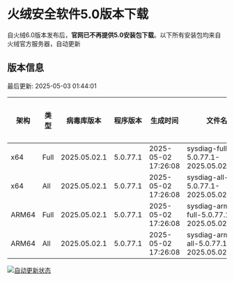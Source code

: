 # 火绒安全软件5.0版本下载 

自火绒6.0版本发布后，**官网已不再提供5.0安装包下载**。以下所有安装包均来自火绒官方服务器，自动更新

<!-- TABLE_START -->

## 版本信息

最后更新: 2025-05-03 01:44:01

| 架构    | 类型   | 病毒库版本 | 程序版本  | 生成时间 | 文件名 | 大小 | 下载链接    |
|---------|-------|------------|----------|----------|--------|------|----------|
| x64     | Full | 2025.05.02.1 | 5.0.77.1 | 2025-05-02 17:26:08 | sysdiag-full-5.0.77.1-2025.05.02.1.exe | 28.3M | [下载](https://down-tencent.huorong.cn/sysdiag-full-5.0.77.1-2025.05.02.1.exe) |
| x64     | All  | 2025.05.02.1 | 5.0.77.1 | 2025-05-02 17:26:08 | sysdiag-all-5.0.77.1-2025.05.02.1.exe | 28.3M | [下载](https://down-tencent.huorong.cn/sysdiag-all-5.0.77.1-2025.05.02.1.exe) |
| ARM64   | Full | 2025.05.02.1 | 5.0.77.1 | 2025-05-02 17:26:08 | sysdiag-arm64-full-5.0.77.1-2025.05.02.1.exe | 28.01M | [下载](https://down-tencent.huorong.cn/sysdiag-arm64-full-5.0.77.1-2025.05.02.1.exe) |
| ARM64   | All  | 2025.05.02.1 | 5.0.77.1 | 2025-05-02 17:26:08 | sysdiag-arm64-all-5.0.77.1-2025.05.02.1.exe | 28.01M | [下载](https://down-tencent.huorong.cn/sysdiag-arm64-all-5.0.77.1-2025.05.02.1.exe) |

<!-- TABLE_END -->

[![自动更新状态](https://github.com/J54264/Huorong-Version/actions/workflows/update.yml/badge.svg)](https://github.com/J54264/Huorong-Version/actions)
